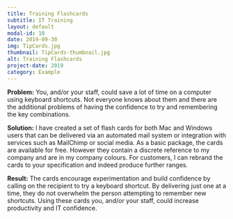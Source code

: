 ```yaml
---
title: Training Flashcards
subtitle: IT Training
layout: default
modal-id: 10
date: 2019-09-30
img: TipCards.jpg
thumbnail: TipCards-thumbnail.jpg
alt: Training Flashcards
project-date: 2019
category: Example
---
```

__Problem:__ You, and/or your staff, could save a lot of time on a computer using keyboard shortcuts.  Not everyone knows about them and there are the additional problems of having the confidence to try and remembering the key combinations.  

__Solution:__ I have created a set of flash cards for both Mac and Windows users that can be delivered via an automated mail system or integration with services such as MailChimp or social media.  As a basic package, the cards are available for free.  However they contain a discrete reference to my company and are in my company colours.  For customers, I can rebrand the cards to your specification and indeed produce further ranges.    

__Result:__ The cards encourage experimentation and build confidence by calling on the recipient to try a keyboard shortcut.  By delivering just one at a time, they do not overwhelm the person attempting to remember new shortcuts.  Using these cards you, and/or your staff, could increase productivity and IT confidence.
